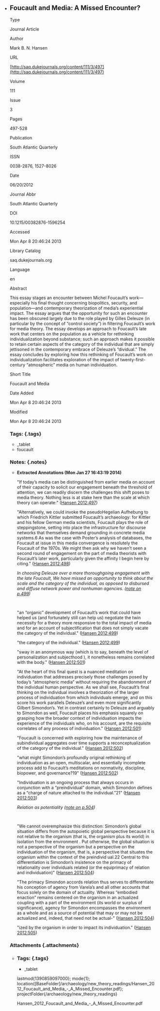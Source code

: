 -   Foucault and Media: A Missed Encounter?
    ---------------------------------------

    Type

    Journal Article

    Author

    Mark B. N. Hansen

    URL

    [http://saq.dukejournals.org/content/111/3/497](http://saq.dukejournals.org/content/111/3/497)

    Volume

    111

    Issue

    3

    Pages

    497-528

    Publication

    South Atlantic Quarterly

    ISSN

    0038-2876, 1527-8026

    Date

    06/20/2012

    Journal Abbr

    South Atlantic Quarterly

    DOI

    10.1215/00382876-1596254

    Accessed

    Mon Apr 8 20:46:24 2013

    Library Catalog

    saq.dukejournals.org

    Language

    en

    Abstract

    This essay stages an encounter between Michel Foucault’s
    work—especially his final thought concerning biopolitics, security,
    and population—and contemporary theorization of media’s experiential
    impact. The essay argues that the opportunity for such an encounter
    has been obscured largely due to the role played by Gilles Deleuze
    (in particular by the concept of “control society”) in filtering
    Foucault’s work for media theory. The essay develops an approach to
    Foucault’s late work that centers on the population as a vehicle for
    rethinking individualization beyond substance; such an approach
    makes it possible to retain certain aspects of the category of the
    individual that are simply jettisoned in the contemporary embrace of
    Deleuze’s “dividual.” The essay concludes by exploring how this
    rethinking of Foucault’s work on individualization facilitates
    exploration of the impact of twenty-first-century “atmospheric”
    media on human individuation.

    Short Title

    Foucault and Media

    Date Added

    Mon Apr 8 20:46:24 2013

    Modified

    Mon Apr 8 20:46:24 2013

    ### Tags: {.tags}

    -   \_tablet
    -   foucault

    ### Notes: {.notes}

    -   **Extracted Annotations (Mon Jan 27 16:43:19 2014)**

        "If today’s media can be distinguished from earlier media on
        account of their capacity to solicit our engagement beneath the
        threshold of attention, we can readily discern the challenges
        this shift poses to media theory. Nothing less is at stake here
        than the scale at which theory can operate:" ([Hansen
        2012:497](zotero://open-pdf/0_UCSQ7G28/1))

        "Alternatively, we could invoke the pseudoHegelian Aufhebung to
        which Friedrich Kittler submitted Foucault’s archaeology: for
        Kittler and his fellow German media scientists, Foucault plays
        the role of steppingstone, setting into place the infrastructure
        for discourse networks that themselves demand grounding in
        concrete media systems.6 As was the case with Poster’s analysis
        of databases, the Foucault at issue in this media convergence is
        resolutely the Foucault of the 1970s. We might then ask why we
        haven’t seen a second round of engagement on the part of media
        theorists with Foucault’s later work, particularly given the
        affinity I begin here by citing." ([Hansen
        2012:498](zotero://open-pdf/0_UCSQ7G28/2))

        *In choosing Deleuze over a more thoroughgoing engagement with
        the late Foucault, We have missed an opportunity to think about
        the scale and the category of the individual, as opposed to
        disbursed and diffuse network power and nonhuman agencies.
        ([note on p.499](zotero://open-pdf/0_UCSQ7G28/3))*

         

        "an “organic” development of Foucault’s work that could have
        helped us (and fortunately still can help us) negotiate the twin
        necessity for a theory more responsive to the total impact of
        media and for an account of subjectification that does not
        simply vacate the category of the individual." ([Hansen
        2012:499](zotero://open-pdf/0_UCSQ7G28/3))

        "the category of the individual." ([Hansen
        2012:499](zotero://open-pdf/0_UCSQ7G28/3))

        "sway in an anonymous way (which is to say, beneath the level of
        personalization and subjecthood ), it nonetheless remains
        correlated with the body." ([Hansen
        2012:501](zotero://open-pdf/0_UCSQ7G28/5))

        "At the heart of this final quest is a nuanced meditation on
        individuation that addresses precisely those challenges posed by
        today’s “atmospheric media” without requiring the abandonment of
        the individual human perspective. As we shall see, Foucault’s
        final thinking on the individual involves a theorization of the
        larger process of individuation from which individuals emerge,
        and on this score his work parallels Deleuze’s and even more
        significantly Gilbert Simondon’s. Yet in contrast certainly to
        Deleuze and arguably to Simondon as well, Foucault places his
        emphasis squarely on grasping how the broader context of
        individuation impacts the experience of the individuals who, on
        his account, are the requisite correlates of any process of
        individuation." ([Hansen
        2012:501](zotero://open-pdf/0_UCSQ7G28/5))

        "Foucault is concerned with exploring how the maintenance of
        subindividual aggregates over time supports a
        reconceptualization of the category of the individual." ([Hansen
        2012:502](zotero://open-pdf/0_UCSQ7G28/6))

        "what might Simondon’s profoundly original rethinking of
        individuation as an open, multiscalar, and essentially
        incomplete process add to Foucault’s meditations on normativity,
        discipline, biopower, and governance?19" ([Hansen
        2012:502](zotero://open-pdf/0_UCSQ7G28/6))

        "Individuation is an ongoing process that always occurs in
        conjunction with a “preindividual” domain, which Simondon
        defines as a “charge of nature attached to the individual.”21"
        ([Hansen 2012:503](zotero://open-pdf/0_UCSQ7G28/7))

        *Relation as potentiality ([note on
        p.504](zotero://open-pdf/0_UCSQ7G28/8))*

         

        "We cannot overemphasize this distinction: Simondon’s global
        situation differs from the autopoietic global perspective
        because it is not relative to the organism (that is, the
        organism plus its world) in isolation from the environment . Put
        otherwise, the global situation is not a perspective of the
        organism but a perspective on the individuation of the organism,
        that is, a perspective that situates the organism within the
        context of the preindivid ual.22 Central to this differentiation
        is Simondon’s insistence on the primacy of relationality over
        individuals related (or the equiprimacy of relation and
        individuation)" ([Hansen
        2012:504](zotero://open-pdf/0_UCSQ7G28/8))

        "The primacy Simondon accords relation thus serves to
        differentiate his conception of agency from Varela’s and all
        other accounts that focus solely on the domain of actuality.
        Whereas “embodied enaction” remains centered on the organism in
        an actualized coupling with a part of the environment (its world
        or surplus of significance), agency for Simondon encompasses the
        environment as a whole and as a source of potential that may or
        may not be actualized and, indeed, that need not be actual-"
        ([Hansen 2012:504](zotero://open-pdf/0_UCSQ7G28/8))

        "ized by the organism in order to impact its individuation."
        ([Hansen 2012:505](zotero://open-pdf/0_UCSQ7G28/9))

    ### Attachments {.attachments}

    -   ### Tags: {.tags}

        -   \_tablet

        lastmod{1390859097000}; mode{1};
        location{[BaseFolder]/archaeology/new\_theory\_readings/Hansen\_2012\_Foucault\_and\_Media\_-\_A\_Missed\_Encounter.pdf};
        projectFolder{/archaeology/new\_theory\_readings}

        Hansen\_2012\_Foucault\_and\_Media\_-\_A\_Missed\_Encounter.pdf


